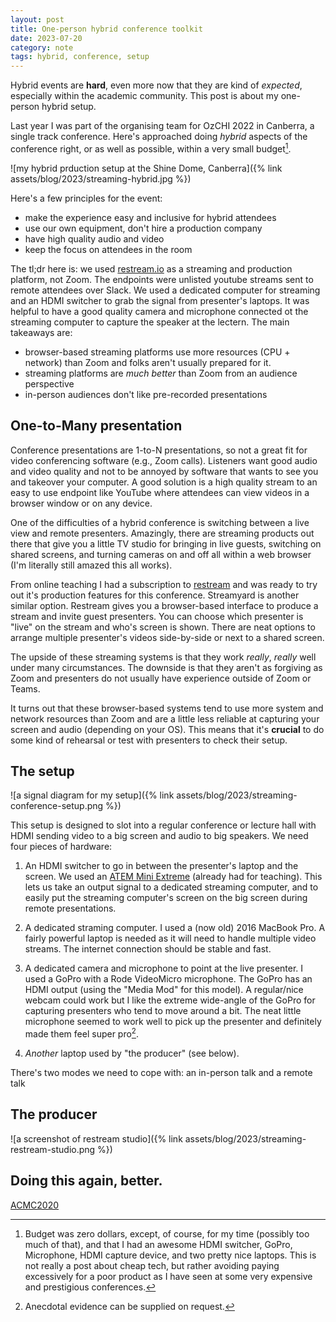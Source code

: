 ```yaml
---
layout: post
title: One-person hybrid conference toolkit 
date: 2023-07-20
category: note
tags: hybrid, conference, setup
---
```


Hybrid events are **hard**, even more now that they are kind of _expected_,
especially within the academic community. This post is about my one-person
hybrid setup.

Last year I was part of the organising team for OzCHI 2022 in Canberra, a
single track conference. Here's approached doing _hybrid_ aspects of the
conference right, or as well as possible, within a very small budget[^budget].

[^budget]: Budget was zero dollars, except, of course, for my time (possibly too much of that), and that I had an awesome HDMI switcher, GoPro, Microphone, HDMI capture device, and two pretty nice laptops. This is not really a post about cheap tech, but rather avoiding paying excessively for a poor product as I have seen at some very expensive and prestigious conferences. 

![my hybrid prduction setup at the Shine Dome, Canberra]({% link assets/blog/2023/streaming-hybrid.jpg %})

Here's a few principles for the event:

- make the experience easy and inclusive for hybrid attendees
- use our own equipment, don't hire a production company 
- have high quality audio and video
- keep the focus on attendees in the room

The tl;dr here is: we used [restream.io](https://restream.io) as a streaming
and production platform, not Zoom. The endpoints were unlisted youtube streams
sent to remote attendees over Slack. We used a dedicated computer for streaming
and an HDMI switcher to grab the signal from presenter's laptops. It was
helpful to have a good quality camera and microphone connected ot the streaming
computer to capture the speaker at the lectern. The main takeaways are:

- browser-based streaming platforms use more resources (CPU + network) than
  Zoom and folks aren't usually prepared for it.
- streaming platforms are _much better_ than Zoom from an audience perspective
- in-person audiences don't like pre-recorded presentations

## One-to-Many presentation

Conference presentations are 1-to-N presentations, so not a great fit for video
conferencing software (e.g., Zoom calls). Listeners want good audio and video
quality and not to be annoyed by software that wants to see you and takeover
your computer. A good solution is a high quality stream to an easy to use
endpoint like YouTube where attendees can view videos in a browser window or on
any device.

One of the difficulties of a hybrid conference is switching between a live view
and remote presenters. Amazingly, there are streaming products out there that
give you a little TV studio for bringing in live guests, switching on shared
screens, and turning cameras on and off all within a web browser (I'm literally
still amazed this all works).

From online teaching I had a subscription to [restream](https://restream.io)
and was ready to try out it's production features for this conference.
Streamyard is another similar option. Restream gives you a browser-based
interface to produce a stream and invite guest presenters. You can choose which
presenter is "live" on the stream and who's screen is shown. There are neat
options to arrange multiple presenter's videos side-by-side or next to a shared
screen.

The upside of these streaming systems is that they work _really_, _really_ well
under many circumstances. The downside is that they aren't as forgiving as Zoom
and presenters do not usually have experience outside of Zoom or Teams.

It turns out that these browser-based systems tend to use more system and
network resources than Zoom and are a little less reliable at capturing your
screen and audio (depending on your OS). This means that it's **crucial** to do
some kind of rehearsal or test with presenters to check their setup.

## The setup

![a signal diagram for my setup]({% link assets/blog/2023/streaming-conference-setup.png %})

This setup is designed to slot into a regular conference or lecture hall with
HDMI sending video to a big screen and audio to big speakers. We need four
pieces of hardware:

1. An HDMI switcher to go in between the presenter's laptop and the screen. We used an [ATEM Mini Extreme](https://www.blackmagicdesign.com/au/products/atemmini) (already had for teaching). This lets us take an output signal to a dedicated streaming computer, and to easily put the streaming computer's screen on the big screen during remote presentations.

2. A dedicated straming computer. I used a (now old) 2016 MacBook Pro. A fairly powerful laptop is needed as it will need to handle multiple video streams. The internet connection should be stable and fast.

3. A dedicated camera and microphone to point at the live presenter. I used a GoPro with a Rode VideoMicro microphone. The GoPro has an HDMI output (using the "Media Mod" for this model). A regular/nice webcam could work but I like the extreme wide-angle of the GoPro for capturing presenters who tend to move around a bit. The neat little microphone seemed to work well to pick up the presenter and definitely made them feel super pro[^1].

[^1]: Anecdotal evidence can be supplied on request.

4. _Another_ laptop used by "the producer" (see below). 

There's two modes we need to cope with: an in-person talk and a remote talk



## The producer

![a screenshot of restream studio]({% link assets/blog/2023/streaming-restream-studio.png %})

## Doing this again, better.

[ACMC2020](https://benswift.me/blog/2020/07/15/acmc2020-organising-my-first-virtual-conference/)


